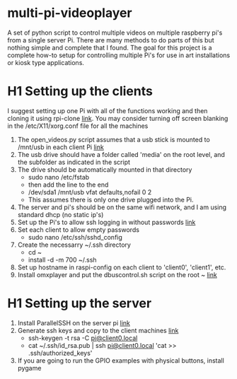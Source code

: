 # multi-pi-videoplayer

A set of python script to control multiple videos on multiple raspberry pi's from a single server Pi. There are many methods to do parts of this but nothing simple and complete that I found. The goal for this project is a complete how-to setup for controlling multiple Pi's for use in art installations or kiosk type applications.

# H1 Setting up the clients

I suggest setting up one Pi with all of the functions working and then cloning it using rpi-clone [link](https://github.com/billw2/rpi-clone). You may consider turning off screen blanking in the /etc/X11/xorg.conf file for all the machines

1. The open_videos.py script assumes that a usb stick is mounted to /mnt/usb in each client Pi [link](https://www.raspberrypi.org/forums/viewtopic.php?f=63&t=38058)
2. The usb drive should have a folder called 'media' on the root level, and the subfolder as indicated in the script
3. The drive should be automatically mounted in that directory
   * sudo nano /etc/fstab
   * then add the line to the end
   * /dev/sda1 /mnt/usb vfat defaults,nofail 0 2
   * This assumes there is only one drive plugged into the Pi.
 4. The server and pi's should be on the same wifi network, and I am using standard dhcp (no static ip's)
 5. Set up the Pi's to allow ssh logging in without passwords [link](https://www.raspberrypi.org/documentation/remote-access/ssh/passwordless.md)
 6. Set each client to allow empty passwords
    * sudo nano /etc/ssh/sshd_config
 7. Create the necessarry ~/.ssh directory
    * cd ~
    * install -d -m 700 ~/.ssh
 8. Set up hostname in raspi-config on each client to 'client0', 'client1', etc.
 9. Install omxplayer and put the dbuscontrol.sh script on the root ~ [link](https://github.com/popcornmix/omxplayer/)

 
 # H1 Setting up the server
  
  1. Install ParallelSSH on the server pi [link](https://github.com/ParallelSSH/parallel-ssh)
  2. Generate ssh keys and copy to the client machines [link](https://www.raspberrypi.org/documentation/remote-access/ssh/passwordless.md)
     * ssh-keygen -t rsa -C pi@client0.local
     * cat ~/.ssh/id_rsa.pub | ssh pi@client0.local 'cat >> .ssh/authorized_keys'
   3. If you are going to run the GPIO examples with physical buttons, install pygame


